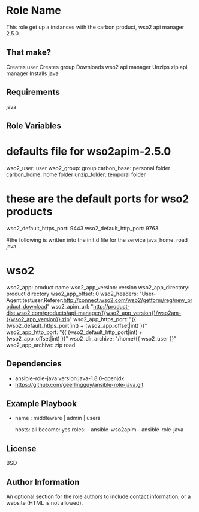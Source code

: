 Role Name
=========

This role get up a instances with the carbon product, wso2 api manager 2.5.0.

That make?
------------

Creates user
Creates group
Downloads wso2 api manager
Unzips zip api manager
Installs java

Requirements
------------
java

Role Variables
--------------

# defaults file for wso2apim-2.5.0

wso2_user: user
wso2_group: group
carbon_base: personal folder
carbon_home: home folder
unzip_folder: temporal folder

# these are the default ports for wso2 products
wso2_default_https_port: 9443
wso2_default_http_port: 9763

#the following is written into the init.d file for the service
java_home: road java

# wso2
wso2_app: product name
wso2_app_version: version
wso2_app_directory: product directory 
wso2_app_offset: 0
wso2_headers: "User-Agent:testuser,Referer:http://connect.wso2.com/wso2/getform/reg/new_product_download"
wso2_apim_url: "http://product-dist.wso2.com/products/api-manager/{{wso2_app_version}}/wso2am-{{wso2_app_version}}.zip"
wso2_app_https_port: "{{ (wso2_default_https_port|int) + (wso2_app_offset|int) }}"
wso2_app_http_port: "{{ (wso2_default_http_port|int) + (wso2_app_offset|int) }}"
wso2_dir_archive: "/home/{{ wso2_user }}"
wso2_app_archive: zip road

Dependencies
------------

- ansible-role-java version:java-1.8.0-openjdk
- https://github.com/geerlingguy/ansible-role-java.git

Example Playbook
----------------

- name : middleware | admin | users

  hosts: all
  become: yes
  roles:
          - ansible-wso2apim
          - ansible-role-java

License
-------

BSD

Author Information
------------------

An optional section for the role authors to include contact information, or a website (HTML is not allowed).
